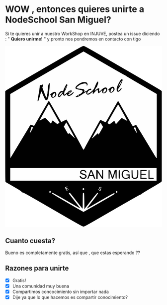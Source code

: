 # WOW , entonces quieres unirte a NodeSchool San Miguel?
Si te quieres unir a nuestro WorkShop en INJUVE, postea un issue diciendo : " __Quiero unirme!__ " y pronto nos pondremos en contacto con tigo

![FavIcon](/logo.svg)

## Cuanto cuesta?
Bueno es completamente gratis, así que , que estas esperando ??

## Razones para unirte
- [x] Gratis!
- [x] Una comunidad muy buena
- [x] Compartimos concocimiento sin importar nada
- [x] Dije ya que lo que hacemos es compartir conocimiento?
